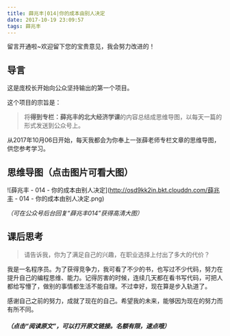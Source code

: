 ```yaml
---
title: 薛兆丰|014|你的成本由别人决定
date: 2017-10-19 23:09:57
tags: 薛兆丰
---
```


留言开通啦~欢迎留下您的宝贵意见，我会努力改进的！

## 导言

这是庞校长开始向公众坚持输出的第一个项目。

这个项目的宗旨是：

> 将**得到专栏：薛兆丰的北大经济学课**的内容总结成思维导图，以每天一篇的形式发送到公众号上。

从2017年10月06日开始，每天我都会为你奉上一张薛老师专栏文章的思维导图，供您参考学习。

## 思维导图（点击图片可看大图）


![薛兆丰 - 014 - 你的成本由别人决定](http://osd9kk2in.bkt.clouddn.com/薛兆丰 - 014 - 你的成本由别人决定.png)


*（可在公众号后台回复“薛兆丰014”获得高清大图）*

## 课后思考

> 请告诉我，你为了满足自己的兴趣，在职业选择上付出了多大的代价？

我是一名程序员。为了获得竞争力，我可看了不少的书，也写过不少代码，努力在提升自己的编程思维、能力。记得厉害的时候，连续几天都在看书写代码，可把人都给写懵了，做别的事情都生活不能自理。不过幸好，现在算是步入轨道了。

感谢自己之前的努力，成就了现在的自己。希望我的未来，能够因为现在的努力而有所不同。

##### *（点击“阅读原文”，可以打开原文链接。名额有限，速点哦）*

